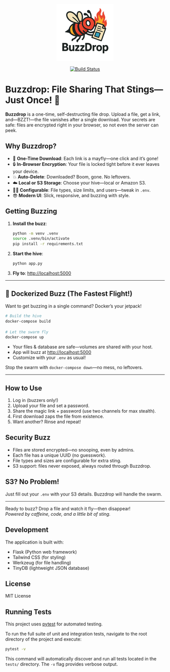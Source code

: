 <p align="center">
  <img src="static/logo.png" alt="Buzzdrop Logo" width="180" />
</p>

<p align="center">
  <a href="https://github.com/luprzybyl/buzzdrop/actions/workflows/ci.yml">
    <img src="https://github.com/luprzybyl/buzzdrop/actions/workflows/ci.yml/badge.svg" alt="Build Status" />
  </a>
</p>

# Buzzdrop: File Sharing That Stings—Just Once! 🐝

**Buzzdrop** is a one-time, self-destructing file drop. Upload a file, get a link, and—BZZT!—the file vanishes after a single download. Your secrets are safe: files are encrypted right in your browser, so not even the server can peek.

## Why Buzzdrop?

- 🐝 **One-Time Download**: Each link is a mayfly—one click and it’s gone!
- 🔒 **In-Browser Encryption**: Your file is locked tight before it ever leaves your device.
- 💥 **Auto-Delete**: Downloaded? Boom, gone. No leftovers.
- ☁️ **Local or S3 Storage**: Choose your hive—local or Amazon S3.
- 👩‍💻 **Configurable**: File types, size limits, and users—tweak in `.env`.
- 😎 **Modern UI**: Slick, responsive, and buzzing with style.

## Getting Buzzing

1. **Install the buzz**:
   ```bash
   python -m venv .venv
   source .venv/bin/activate
   pip install -r requirements.txt
   ```
2. **Start the hive**:
   ```bash
   python app.py
   ```
3. **Fly to**: [http://localhost:5000](http://localhost:5000)

---

## 🐳 Dockerized Buzz (The Fastest Flight!)

Want to get buzzing in a single command? Docker’s your jetpack!

```bash
# Build the hive
docker-compose build

# Let the swarm fly
docker-compose up
```

- Your files & database are safe—volumes are shared with your host.
- App will buzz at [http://localhost:5000](http://localhost:5000)
- Customize with your `.env` as usual!

Stop the swarm with `docker-compose down`—no mess, no leftovers.

---

## How to Use

1. Log in (buzzers only!)
2. Upload your file and set a password.
3. Share the magic link + password (use two channels for max stealth).
4. First download zaps the file from existence.
5. Want another? Rinse and repeat!

## Security Buzz

- Files are stored encrypted—no snooping, even by admins.
- Each file has a unique UUID (no guesswork).
- File types and sizes are configurable for extra sting.
- S3 support: files never exposed, always routed through Buzzdrop.

## S3? No Problem!

Just fill out your `.env` with your S3 details. Buzzdrop will handle the swarm.

---

Ready to buzz? Drop a file and watch it fly—then disappear!  
_Powered by caffeine, code, and a little bit of sting._

## Development

The application is built with:
- Flask (Python web framework)
- Tailwind CSS (for styling)
- Werkzeug (for file handling)
- TinyDB (lightweight JSON database)

## License

MIT License

## Running Tests

This project uses [pytest](https://docs.pytest.org/) for automated testing.

To run the full suite of unit and integration tests, navigate to the root directory of the project and execute:

```bash
pytest -v
```

This command will automatically discover and run all tests located in the `tests/` directory. The `-v` flag provides verbose output.
